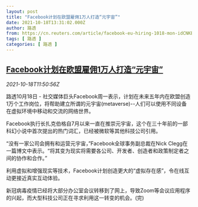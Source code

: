 ```yaml
---
layout: post
title: "Facebook计划在欧盟雇佣1万人打造“元宇宙”"
date: 2021-10-18T13:31:02.000Z
author: 路透
from: https://cn.reuters.com/article/facebook-eu-hiring-1018-mon-idCNKBS2H817P
tags: [ 路透 ]
categories: [ 路透 ]
---
```

<!--1634563862000-->
[Facebook计划在欧盟雇佣1万人打造“元宇宙”](https://cn.reuters.com/article/facebook-eu-hiring-1018-mon-idCNKBS2H817P)
------

<div>
<div><i>2021-10-18T11:50:56Z</i></div><p>路透10月18日 - 社交媒体巨头Facebook周一表示，计划在未来五年内在欧盟创造1万个工作岗位，将帮助建立所谓的元宇宙(metaverse)--人们可以使用不同设备在虚拟环境中移动和交流的网络世界。</p><p>Facebook执行长扎克伯格自7月以来一直在推崇元宇宙，这个在三十年前的一部科幻小说中首次提出的热门词汇，已经被微软等其他科技公司引用。</p><p>“没有一家公司会拥有和运营元宇宙，”Facebook全球事务副总裁在Nick Clegg在一篇博文中表示。“将其变为现实将需要各公司、开发者、创造者和政策制定者之间的协作和合作。”</p><p>利用虚拟和增强现实等技术，Facebook计划创造更大的“虚拟存在感”，令在线互动更接近真实互动体验。</p><p>新冠病毒疫情已经将大部分办公室会议转移到了网上，导致Zoom等会议应用程序的兴起，而大型科技公司正在寻求利用这一转变的机会。(完)</p>
</div>
